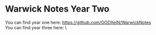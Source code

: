 # Warwick Notes Year Two
You can find year one here: https://github.com/GODXeiN/WarwickNotes \
You can find year three here: \
